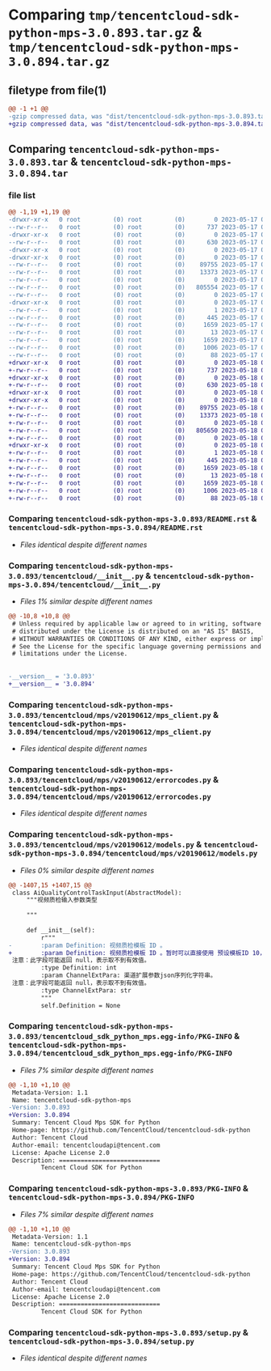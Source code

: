 # Comparing `tmp/tencentcloud-sdk-python-mps-3.0.893.tar.gz` & `tmp/tencentcloud-sdk-python-mps-3.0.894.tar.gz`

## filetype from file(1)

```diff
@@ -1 +1 @@
-gzip compressed data, was "dist/tencentcloud-sdk-python-mps-3.0.893.tar", last modified: Wed May 17 03:36:05 2023, max compression
+gzip compressed data, was "dist/tencentcloud-sdk-python-mps-3.0.894.tar", last modified: Thu May 18 00:31:46 2023, max compression
```

## Comparing `tencentcloud-sdk-python-mps-3.0.893.tar` & `tencentcloud-sdk-python-mps-3.0.894.tar`

### file list

```diff
@@ -1,19 +1,19 @@
-drwxr-xr-x   0 root         (0) root         (0)        0 2023-05-17 03:36:05.000000 tencentcloud-sdk-python-mps-3.0.893/
--rw-r--r--   0 root         (0) root         (0)      737 2023-05-17 03:36:05.000000 tencentcloud-sdk-python-mps-3.0.893/README.rst
-drwxr-xr-x   0 root         (0) root         (0)        0 2023-05-17 03:36:05.000000 tencentcloud-sdk-python-mps-3.0.893/tencentcloud/
--rw-r--r--   0 root         (0) root         (0)      630 2023-05-17 03:36:05.000000 tencentcloud-sdk-python-mps-3.0.893/tencentcloud/__init__.py
-drwxr-xr-x   0 root         (0) root         (0)        0 2023-05-17 03:36:05.000000 tencentcloud-sdk-python-mps-3.0.893/tencentcloud/mps/
-drwxr-xr-x   0 root         (0) root         (0)        0 2023-05-17 03:36:05.000000 tencentcloud-sdk-python-mps-3.0.893/tencentcloud/mps/v20190612/
--rw-r--r--   0 root         (0) root         (0)    89755 2023-05-17 03:36:05.000000 tencentcloud-sdk-python-mps-3.0.893/tencentcloud/mps/v20190612/mps_client.py
--rw-r--r--   0 root         (0) root         (0)    13373 2023-05-17 03:36:05.000000 tencentcloud-sdk-python-mps-3.0.893/tencentcloud/mps/v20190612/errorcodes.py
--rw-r--r--   0 root         (0) root         (0)        0 2023-05-17 03:36:05.000000 tencentcloud-sdk-python-mps-3.0.893/tencentcloud/mps/v20190612/__init__.py
--rw-r--r--   0 root         (0) root         (0)   805554 2023-05-17 03:36:05.000000 tencentcloud-sdk-python-mps-3.0.893/tencentcloud/mps/v20190612/models.py
--rw-r--r--   0 root         (0) root         (0)        0 2023-05-17 03:36:05.000000 tencentcloud-sdk-python-mps-3.0.893/tencentcloud/mps/__init__.py
-drwxr-xr-x   0 root         (0) root         (0)        0 2023-05-17 03:36:05.000000 tencentcloud-sdk-python-mps-3.0.893/tencentcloud_sdk_python_mps.egg-info/
--rw-r--r--   0 root         (0) root         (0)        1 2023-05-17 03:36:05.000000 tencentcloud-sdk-python-mps-3.0.893/tencentcloud_sdk_python_mps.egg-info/dependency_links.txt
--rw-r--r--   0 root         (0) root         (0)      445 2023-05-17 03:36:05.000000 tencentcloud-sdk-python-mps-3.0.893/tencentcloud_sdk_python_mps.egg-info/SOURCES.txt
--rw-r--r--   0 root         (0) root         (0)     1659 2023-05-17 03:36:05.000000 tencentcloud-sdk-python-mps-3.0.893/tencentcloud_sdk_python_mps.egg-info/PKG-INFO
--rw-r--r--   0 root         (0) root         (0)       13 2023-05-17 03:36:05.000000 tencentcloud-sdk-python-mps-3.0.893/tencentcloud_sdk_python_mps.egg-info/top_level.txt
--rw-r--r--   0 root         (0) root         (0)     1659 2023-05-17 03:36:05.000000 tencentcloud-sdk-python-mps-3.0.893/PKG-INFO
--rw-r--r--   0 root         (0) root         (0)     1006 2023-05-17 03:36:05.000000 tencentcloud-sdk-python-mps-3.0.893/setup.py
--rw-r--r--   0 root         (0) root         (0)       88 2023-05-17 03:36:05.000000 tencentcloud-sdk-python-mps-3.0.893/setup.cfg
+drwxr-xr-x   0 root         (0) root         (0)        0 2023-05-18 00:31:46.000000 tencentcloud-sdk-python-mps-3.0.894/
+-rw-r--r--   0 root         (0) root         (0)      737 2023-05-18 00:31:46.000000 tencentcloud-sdk-python-mps-3.0.894/README.rst
+drwxr-xr-x   0 root         (0) root         (0)        0 2023-05-18 00:31:46.000000 tencentcloud-sdk-python-mps-3.0.894/tencentcloud/
+-rw-r--r--   0 root         (0) root         (0)      630 2023-05-18 00:31:46.000000 tencentcloud-sdk-python-mps-3.0.894/tencentcloud/__init__.py
+drwxr-xr-x   0 root         (0) root         (0)        0 2023-05-18 00:31:46.000000 tencentcloud-sdk-python-mps-3.0.894/tencentcloud/mps/
+drwxr-xr-x   0 root         (0) root         (0)        0 2023-05-18 00:31:46.000000 tencentcloud-sdk-python-mps-3.0.894/tencentcloud/mps/v20190612/
+-rw-r--r--   0 root         (0) root         (0)    89755 2023-05-18 00:31:46.000000 tencentcloud-sdk-python-mps-3.0.894/tencentcloud/mps/v20190612/mps_client.py
+-rw-r--r--   0 root         (0) root         (0)    13373 2023-05-18 00:31:46.000000 tencentcloud-sdk-python-mps-3.0.894/tencentcloud/mps/v20190612/errorcodes.py
+-rw-r--r--   0 root         (0) root         (0)        0 2023-05-18 00:31:46.000000 tencentcloud-sdk-python-mps-3.0.894/tencentcloud/mps/v20190612/__init__.py
+-rw-r--r--   0 root         (0) root         (0)   805650 2023-05-18 00:31:46.000000 tencentcloud-sdk-python-mps-3.0.894/tencentcloud/mps/v20190612/models.py
+-rw-r--r--   0 root         (0) root         (0)        0 2023-05-18 00:31:46.000000 tencentcloud-sdk-python-mps-3.0.894/tencentcloud/mps/__init__.py
+drwxr-xr-x   0 root         (0) root         (0)        0 2023-05-18 00:31:46.000000 tencentcloud-sdk-python-mps-3.0.894/tencentcloud_sdk_python_mps.egg-info/
+-rw-r--r--   0 root         (0) root         (0)        1 2023-05-18 00:31:46.000000 tencentcloud-sdk-python-mps-3.0.894/tencentcloud_sdk_python_mps.egg-info/dependency_links.txt
+-rw-r--r--   0 root         (0) root         (0)      445 2023-05-18 00:31:46.000000 tencentcloud-sdk-python-mps-3.0.894/tencentcloud_sdk_python_mps.egg-info/SOURCES.txt
+-rw-r--r--   0 root         (0) root         (0)     1659 2023-05-18 00:31:46.000000 tencentcloud-sdk-python-mps-3.0.894/tencentcloud_sdk_python_mps.egg-info/PKG-INFO
+-rw-r--r--   0 root         (0) root         (0)       13 2023-05-18 00:31:46.000000 tencentcloud-sdk-python-mps-3.0.894/tencentcloud_sdk_python_mps.egg-info/top_level.txt
+-rw-r--r--   0 root         (0) root         (0)     1659 2023-05-18 00:31:46.000000 tencentcloud-sdk-python-mps-3.0.894/PKG-INFO
+-rw-r--r--   0 root         (0) root         (0)     1006 2023-05-18 00:31:46.000000 tencentcloud-sdk-python-mps-3.0.894/setup.py
+-rw-r--r--   0 root         (0) root         (0)       88 2023-05-18 00:31:46.000000 tencentcloud-sdk-python-mps-3.0.894/setup.cfg
```

### Comparing `tencentcloud-sdk-python-mps-3.0.893/README.rst` & `tencentcloud-sdk-python-mps-3.0.894/README.rst`

 * *Files identical despite different names*

### Comparing `tencentcloud-sdk-python-mps-3.0.893/tencentcloud/__init__.py` & `tencentcloud-sdk-python-mps-3.0.894/tencentcloud/__init__.py`

 * *Files 1% similar despite different names*

```diff
@@ -10,8 +10,8 @@
 # Unless required by applicable law or agreed to in writing, software
 # distributed under the License is distributed on an "AS IS" BASIS,
 # WITHOUT WARRANTIES OR CONDITIONS OF ANY KIND, either express or implied.
 # See the License for the specific language governing permissions and
 # limitations under the License.
 
 
-__version__ = '3.0.893'
+__version__ = '3.0.894'
```

### Comparing `tencentcloud-sdk-python-mps-3.0.893/tencentcloud/mps/v20190612/mps_client.py` & `tencentcloud-sdk-python-mps-3.0.894/tencentcloud/mps/v20190612/mps_client.py`

 * *Files identical despite different names*

### Comparing `tencentcloud-sdk-python-mps-3.0.893/tencentcloud/mps/v20190612/errorcodes.py` & `tencentcloud-sdk-python-mps-3.0.894/tencentcloud/mps/v20190612/errorcodes.py`

 * *Files identical despite different names*

### Comparing `tencentcloud-sdk-python-mps-3.0.893/tencentcloud/mps/v20190612/models.py` & `tencentcloud-sdk-python-mps-3.0.894/tencentcloud/mps/v20190612/models.py`

 * *Files 0% similar despite different names*

```diff
@@ -1407,15 +1407,15 @@
 class AiQualityControlTaskInput(AbstractModel):
     """视频质检输入参数类型
 
     """
 
     def __init__(self):
         r"""
-        :param Definition: 视频质检模板 ID 。
+        :param Definition: 视频质检模板 ID 。暂时可以直接使用 预设模板ID 10，后面控制台支持用户配置自定义模板。
 注意：此字段可能返回 null，表示取不到有效值。
         :type Definition: int
         :param ChannelExtPara: 渠道扩展参数json序列化字符串。
 注意：此字段可能返回 null，表示取不到有效值。
         :type ChannelExtPara: str
         """
         self.Definition = None
```

### Comparing `tencentcloud-sdk-python-mps-3.0.893/tencentcloud_sdk_python_mps.egg-info/PKG-INFO` & `tencentcloud-sdk-python-mps-3.0.894/tencentcloud_sdk_python_mps.egg-info/PKG-INFO`

 * *Files 7% similar despite different names*

```diff
@@ -1,10 +1,10 @@
 Metadata-Version: 1.1
 Name: tencentcloud-sdk-python-mps
-Version: 3.0.893
+Version: 3.0.894
 Summary: Tencent Cloud Mps SDK for Python
 Home-page: https://github.com/TencentCloud/tencentcloud-sdk-python
 Author: Tencent Cloud
 Author-email: tencentcloudapi@tencent.com
 License: Apache License 2.0
 Description: ============================
         Tencent Cloud SDK for Python
```

### Comparing `tencentcloud-sdk-python-mps-3.0.893/PKG-INFO` & `tencentcloud-sdk-python-mps-3.0.894/PKG-INFO`

 * *Files 7% similar despite different names*

```diff
@@ -1,10 +1,10 @@
 Metadata-Version: 1.1
 Name: tencentcloud-sdk-python-mps
-Version: 3.0.893
+Version: 3.0.894
 Summary: Tencent Cloud Mps SDK for Python
 Home-page: https://github.com/TencentCloud/tencentcloud-sdk-python
 Author: Tencent Cloud
 Author-email: tencentcloudapi@tencent.com
 License: Apache License 2.0
 Description: ============================
         Tencent Cloud SDK for Python
```

### Comparing `tencentcloud-sdk-python-mps-3.0.893/setup.py` & `tencentcloud-sdk-python-mps-3.0.894/setup.py`

 * *Files identical despite different names*

